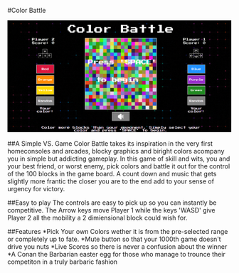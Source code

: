 #Color Battle

![Color Battle Screen Shot](images/Colorbattle.PNG)

##A Simple VS. Game Color Battle takes its inspiration in the very first homeconsoles and arcades, blocky graphics and
biright colors acompany you in simple but addicting gameplay. In this game of skill and wits, you and your best friend,
or worst enemy, pick colors and battle it out for the control of the 100 blocks in the game board. A count down and
music that gets slightly more frantic the closer you are to the end add to your sense of urgency for victory.

##Easy to play The controls are easy to pick up so you can instantly be competitive. The Arrow keys move Player 1 while
the keys 'WASD' give Player 2 all the mobility a 2 dimiensional block could wish for.

##Features *Pick Your own Colors wether it is from the pre-selected range or completely up to fate. *Mute button so that
your 1000th game doesn't drive you nuts *Live Scores so there is never a confusion about the winner *A Conan the
Barbarian easter egg for those who manage to trounce their competiton in a truly barbaric fashion
